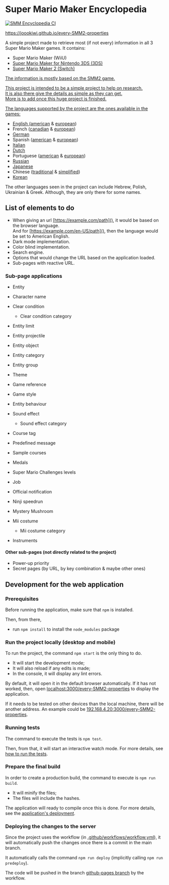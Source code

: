 <foreignObject><style>
     :root {
          --bs-gradient: linear-gradient(180deg, rgba(255, 255, 255, 0.15), rgba(255, 255, 255, 0));

          --gray-color:   rgb(128, 128, 128);
          --green-color:  rgb(0, 153, 76);
          --yellow-color: rgb(153, 153, 0);
          --orange-color: rgb(153, 76, 0);
          --red-color:    rgb(153, 0, 76);
        
          --complete-content:       "Complete";
          --partially-done-content: "Partially done";
          --not-completed-content:  "Not completed";
          --in-progress-content:    "In progress";

          --smm1-parenthese-content:    " (SMM1)";
          --smm3ds-parenthese-content:    " (SMM3DS)";
          --smm2-parenthese-content:    " (SMM2)";
    }

     .alias {
          color: var(--gray-color);
     }

     .complete::before, .partially-done::before, .in-progress::before, .not-completed::before {
          border-radius: 0.25rem;
          font-size: small;
          padding: 0.125rem 0.0625rem;
          background-image: var(--bs-gradient);
     }
     .complete::before {
          background-color: var(--green-color);
          content: var(--complete-content);
     }
     .partially-done::before {
          background-color: var(--orange-color);
          content: var(--partially-done-content);
     }
     .in-progress::before {
          background-color: var(--yellow-color);
          content: var(--in-progress-content);
     }
     .not-completed::before {
          background-color: var(--red-color);
          content: var(--not-completed-content);
     }

     .smm::after, .smm3ds::after, .smm2::after {
          color: var(--gray-color);   
     }
     .smm::after {
          content: var(--smm1-parenthese-content);
     }
     .smm3ds::after {
          content: var(--smm3ds-parenthese-content);
     }
     .smm2::after {
          content: var(--smm2-parenthese-content);
     }

</style></foreignObject>
# Super Mario Maker Encyclopedia
<a href="https://github.com/joooKiwi/every-SMM2-properties/tree/main/.github/styles/style.svg"/>

[![SMM Encyclopedia CI](https://github.com/joooKiwi/every-SMM2-properties/actions/workflows/workflow.yml/badge.svg)](https://github.com/joooKiwi/every-SMM2-properties/actions/workflows/workflow.yml)

https://joookiwi.github.io/every-SMM2-properties

A simple project made to retrieve most (if not every)
information in all 3 Super Mario Maker games. It contains:
 - Super Mario Maker (WiiU) <a href="https://github.com/joooKiwi/every-SMM2-properties/tree/main/.github/styles/smm1-alias.svg"/>
 - Super Mario Maker for Nintendo 3DS (3DS) <a href="https://github.com/joooKiwi/every-SMM2-properties/tree/main/.github/styles/smm3ds-alias.svg"/>
 - Super Mario Maker 2 (Switch) <a href="https://github.com/joooKiwi/every-SMM2-properties/tree/main/.github/styles/smm2-alias.svg"/>

The information is mostly based on the SMM2 game.

This project is intended to be a simple project to help on research.<br/>
It is also there give the details as simple as they can get.<br/>
More is to add once this huge project is finished.

The languages supported by the project are the ones available in the games:
 - <span class="language partially-done"></span> English ([american](https://joookiwi.github.io/every-SMM2-properties/en_AM)
& [european](https://joookiwi.github.io/every-SMM2-properties/en_EU))
 - <span class="language partially-done"></span> French ([canadian](https://joookiwi.github.io/every-SMM2-properties/fr_CA)
& [european](https://joookiwi.github.io/every-SMM2-properties/fr_EU))
 - <span class="language not-completed"></span> [German](https://joookiwi.github.io/every-SMM2-properties/de)
 - <span class="language not-completed"></span> Spanish ([american](https://joookiwi.github.io/every-SMM2-properties/es_AM)
& [european](https://joookiwi.github.io/every-SMM2-properties/es_EU))
 - <span class="language not-completed"></span> [Italian](https://joookiwi.github.io/every-SMM2-properties/it)
 - <span class="language not-completed"></span> [Dutch](https://joookiwi.github.io/every-SMM2-properties/nl)
 - <span class="language not-completed"></span> Portuguese ([american](https://joookiwi.github.io/every-SMM2-properties/pt_AM)
& [european](https://joookiwi.github.io/every-SMM2-properties/pt_EU))
 - <span class="language not-completed"></span> [Russian](https://joookiwi.github.io/every-SMM2-properties/ru)
 - <span class="language not-completed"></span> [Japanese](https://joookiwi.github.io/every-SMM2-properties/jp)
 - <span class="language not-completed"></span> Chinese ([traditional](https://joookiwi.github.io/every-SMM2-properties/zh_T)
& [simplified](https://joookiwi.github.io/every-SMM2-properties/zh_S))
 - <span class="language not-completed"></span> [Korean](https://joookiwi.github.io/every-SMM2-properties/ko)

The other languages seen in the project can include Hebrew, Polish, Ukrainian & Greek.
Although, they are only there for some names.

## List of elements to do

 - When giving an url <u>[https://example.com/path]()</u>, it would be based on the browser language.<br/>
And for <u>[https://example.com/en-US/path]()</u>, then the language would be set to American English.
 - Dark mode implementation.
 - Color blind implementation.
 - Search engine.
 - Options that would change the URL based on the application loaded.
 - Sub-pages with reactive URL.

### Sub-page applications
   - <span class="sub-page in-progress">          Entity</span>
   - <span class="sub-page not-completed">        Character name</span>
   - <span class="sub-page smm2 not-completed">   Clear condition</span>

     - <span class="sub-page smm2 not-completed"> Clear condition category</span>
   - <span class="sub-page complete">             Entity limit</span>
   - <span class="sub-page not-completed">        Entity projectile</span>
   - <span class="sub-page not-completed">        Entity object</span>
   - <span class="sub-page complete">             Entity category</span>
   - <span class="sub-page not-completed">        Entity group</span>
   - <span class="sub-page partially-done">       Theme</span>
   - <span class="sub-page complete">             Game reference</span>
   - <span class="sub-page partially-done">       Game style</span>
   - <span class="sub-page not-completed">        Entity behaviour</span>
   - <span class="sub-page partially-done">       Sound effect</span>

     - <span class="sub-page complete">           Sound effect category</span>
   - <span class="sub-page smm2 complete">        Course tag</span>
   - <span class="sub-page smm2 partially-done">  Predefined message</span>
   - <span class="sub-page smm2 not-completed">   Sample courses</span>
   - <span class="sub-page smm not-completed">    Medals</span>
   - <span class="sub-page smm3ds not-completed"> Super Mario Challenges levels</span>
   - <span class="sub-page smm2 not-completed">   Job</span>
   - <span class="sub-page smm2 not-completed">   Official notification</span>
   - <span class="sub-page smm2 not-completed">   Ninji speedrun</span>
   - <span class="sub-page smm in-progress">      Mystery Mushroom</span>
   - <span class="sub-page smm2 complete">        Mii costume</span>

      - <span class="sub-page smm2 complete">     Mii costume category</span>
   - <span class="sub-page not-completed">        Instruments</span>
     
#### Other sub-pages (not directly related to the project)
   - <span class="sub-page in-progress">          Power-up priority</span>
   - <span class="sub-page not-completed">        Secret pages (by URL, by key combination & maybe other ones)</span>


## Development for the web application
### Prerequisites

Before running the application, make sure that `npm` is installed.

Then, from there,
 - run `npm install` to install the `node_modules` package

### Run the project locally (desktop and mobile)

To run the project, the command `npm start` is the only thing to do.
 - It will start the development mode;
 - It will also reload if any edits is made;
 - In the console, it will display any lint errors.

By default, it will open it in the default browser automatically.
If it has not worked, then, open [localhost:3000/every-SMM2-properties](http://localhost:3000/every-SMM2-properties) to display the application.

If it needs to be tested on other devices than the local machine, there will be another address.
An example could be [192.168.4.20:3000/every-SMM2-properties](http://192.168.4.20:3000/every-SMM2-properties).

### Running tests

The command to execute the tests is `npm test`.

Then, from  that, it will start an interactive watch mode.
For more details, see [how to run the tests](https://facebook.github.io/create-react-app/docs/running-tests).

### Prepare the final build

In order to create a production build, the command to execute is `npm run build`.
 - It will minify the files;
 - The files will include the hashes.

The application will ready to compile once this is done.
For more details, see the [application's deployment](https://facebook.github.io/create-react-app/docs/deployment).

### Deploying the changes to the server

Since the project uses the workflow (in [.github/workflows/workflow.yml](https://github.com/joooKiwi/every-SMM2-properties/blob/main/.github/workflows/workflow.yml)),
it will automatically push the changes once there is a commit in the main branch.

It automatically calls the command `npm run deploy` (implicitly calling `npm run predeploy`).

The code will be pushed in the branch [github-pages branch](https://github.com/joooKiwi/every-SMM2-properties/tree/gh-pages) by the workflow.
